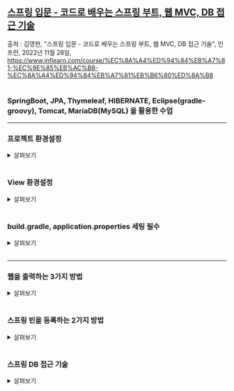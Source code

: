 ## [스프링 입문 - 코드로 배우는 스프링 부트, 웹 MVC, DB 접근 기술](https://www.inflearn.com/course/%EC%8A%A4%ED%94%84%EB%A7%81-%EC%9E%85%EB%AC%B8-%EC%8A%A4%ED%94%84%EB%A7%81%EB%B6%80%ED%8A%B8)   
출처 : 김영한, "스프링 입문 - 코드로 배우는 스프링 부트, 웹 MVC, DB 접근 기술", 인프런, 2022년 11월 28일, https://www.inflearn.com/course/%EC%8A%A4%ED%94%84%EB%A7%81-%EC%9E%85%EB%AC%B8-%EC%8A%A4%ED%94%84%EB%A7%81%EB%B6%80%ED%8A%B8   
<br>
### SpringBoot, JPA, Thymeleaf, HIBERNATE, Eclipse(gradle-groovy), Tomcat, MariaDB(MySQL) 을 활용한 수업
* * *

### 프로젝트 환경설정
<details>
    <summary> 살펴보기 </summary> 
<br>
  
- 준비물 : Java 11, IDE(IntelliJ 또는 Eclipse)   
- 스프링 부트 스타터 사이트로 이동해서 스프링 프로젝트 생성 (https://start.spring.io)   
```
- 프로젝트 선택   
  - Project: Gradle - Groovy Project   
  - Spring Boot: 2.3.x   
  - Language: Java   
  - Packaging: Jar   
  - Java: 11   
- Project Metadata   
  - groupId: hello   
  - artifactId: hello-spring   
- Dependencies: Spring Web, Thymeleaf   

- 주의
  - 스프링 부트 3.0을 선택하게 되면
    1. Java 17 이상을 사용
    2.  javax 패키지 이름을 jakarta로 변경
  - 스로젝트 버전 선택 시 SNAPSHOT, M1 같은 미정식 버전을 제외하고 뒤에 영어가 붙지 않은 정식 버전 선택
```
- 동작 확인 (ctrl + F11)   
  - 기본 메인 클래스 실행   
  - 스프링 부트 메인 실행 후 에러페이지로 간단하게 동작 확인(http://localhost:8080)   

- 라이브러리
 1. 스프링 부트 라이브러리
```
- spring-boot-starter-web
  - spring-boot-starter-tomcat: 톰캣 (웹서버)
  - spring-webmvc: 스프링 웹 MVC
- spring-boot-starter-thymeleaf: 타임리프 템플릿 엔진(View)
- spring-boot-starter(공통): 스프링 부트 + 스프링 코어 + 로깅
  - spring-boot
     - spring-core
  - spring-boot-starter-logging
     - logback, slf4j
  - spring-boot-devtools: html 파일을 컴파일만 해주면 서버 재시작 없이 View 파일 변경이 가능
```

  2. 테스트 라이브러리
 ```
- spring-boot-starter-test
  - junit: 테스트 프레임워크
  - mockito: 목 라이브러리
  - assertj: 테스트 코드를 좀 더 편하게 작성하게 도와주는 라이브러리
  - spring-test: 스프링 통합 테스트 지원
```
<br><br>
</details>
<br>

### View 환경설정   
<details>
    <summary> 살펴보기 </summary> 
<br>

- 스프링 부트가 제공하는 Welcome Page 기능   
  - static/index.html 을 올려두면 Welcome page 기능을 제공
  - https://docs.spring.io/spring-boot/docs/2.3.1.RELEASE/reference/html/spring-boot-features.html#boot-features-spring-mvc-welcome-page   
  <br>
  
- thymeleaf 템플릿 엔진
  - thymeleaf 공식 사이트: https://www.thymeleaf.org/
  - 스프링 공식 튜토리얼: https://spring.io/guides/gs/serving-web-content/
  - 스프링부트 메뉴얼: https://docs.spring.io/spring-boot/docs/2.3.1.RELEASE/reference/html/spring-boot-features.html#boot-features-spring-mvc-template-engines
  <br>
  
- thymeleaf 템플릿엔진 동작 확인 (http://localhost:8080/hello)
  - 확인하기 위해 HelloController.java, resources/templates/hello.html 작성 후 서버 접근
<br>

- 빌드하고 실행 (Window 사용)
  * 서버 배포시 jar 파일 복사하여 서버에 넣어주고 # java -jar ~ 실행시키면 된다
  ```
  이클립스 서버 끈 후
  명령 프롬프트(cmd)로 이동
  해당 dir로 이동
    # ./gradlew build
    # cd build
    # cd libs
    # java -jar hello-spring-0.0.1-SNAPSHOT.jar
   실행 확인 (Spring 뜨는지 확인)

  위가 잘 안 될 시
    # ./gradlew clean build   (build 폴더 완전 삭제 후 재생성)

  ```
<br>
</details>
<br>

### build.gradle, application.properties 세팅 필수   
<details>
    <summary> 살펴보기 </summary> 
<br>
  
- [build.gradle](https://github.com/Son-Sumin/springboot-hello/blob/main/build.gradle)   
- [application.properties](https://github.com/Son-Sumin/springboot-hello/blob/main/src/main/resources/application.properties)   
</details>
<br>

* * *

### 웹을 출력하는 3가지 방법   
<details>
    <summary> 살펴보기 </summary> 
<br>
  
정적 컨텐츠를 제외하면 view를 찾아 템플릿 엔진을 활용하여 html로 웹 브라우저에 넘겨주는지,   
API를 활용하여 데이터만 넘겨주는지 크게 2가지로 나뉜다.   
<br>
  
**1. 정적 컨텐츠**   
     처리없이 파일 자체를 웹 브라우저에 보냄   
  <br>
     
**2. MVC와 템플릿 엔진**   
     서버에서 프로그램을 거쳐 html을 좀 바꿔서 동적으로 웹 브라우저에 보냄   
   - Controller : 비지니스 로직, 서버, 내부적으로 처리에 집중   
   - Model : 화면에서 필요한 것을 담아 넘겨줌   
   - View : 화면을 그리는데 집중   
   - 템플릿 엔진 : html을 효율적이고, 보기 좋게 바꿔줌    
  <br>
   
**3. API**   
    - JSON이라는 data format으로 data를 클라이언트에게 전달   
    - Vue.js, JS, React 사용할 때도 API로 data만 내려주면 화면은 클라이언트가 구성   
    - 서버끼지 통신할 경우 (html 필요없음)   
    - @ResponseBody 문자, 객체(JSON으로 변환됨) 반환하며, 이를 사용하면 viewResolver를 사용하지 않음   
  <br>
  
**@ResponseBody 동작 원리**
  - HTTP의 통신 프로토콜로서 HEAD와 BODY 존재하는데, HTTP의 BODY에 문자 내용을 직접 반환
  - MVC의 viewResolver 대신에 HttpMessageConverter가 동작
  - 기본 문자처리: StringHttpMessageConverter
  - 기본 객체처리: MappingJackson2HttpMessageConverter
  - byte 처리 등등 기타 여러 HttpMessageConverter가 기본으로 등록되어 있음
  <br>
</details>
<br>


### 스프링 빈을 등록하는 2가지 방법   
<details>
    <summary> 살펴보기 </summary> 
<br>
  
**1. 컴포넌트 스캔과 자동 의존관계 설정**  
  - 컴포넌트 스캔 원리
    * @Component 애노테이션이 있으면 스프링 빈으로 자동 등록된다.
    * @Component 를 포함하는 @Controller, @Service, @Repository도 스프링 빈으로 자동 등록된다.   
<br> 
  
  - 컴포넌트 스캔과 자동 의존관계 설정   
    * 생성자에 @Autowired 가 있으면 스프링이 연관된 객체를 스프링 컨테이너에서 해당 스프링 빈을 찾아서 넣어준다.   
      이렇게 객체 의존관계를 외부에서 넣어주는 것을 DI (Dependency Injection), 의존성 주입이라 한다.
    * 생성자가 1개만 있으면 @Autowired 는 생략할 수 있다.
  
<br><br>
  
**2. 자바 코드로 직접 스프링 빈 등록하기**   
  ``` 
  [예시]
  @Configuration
  public class SpringConfig {
 
    @Bean
     public MemberService memberService() {
      return new MemberService(memberRepository());
   }

    @Bean
    public MemberRepository memberRepository() {
      return new MemoryMemberRepository();
   }
}
```  
 - DI에는 필드 주입, setter 주입, 생성자 주입 이렇게 3가지 방법이 있다.   
  의존관계가 실행 중에 동적으로 변하는 경우는 거의 없으므로 생성자 주입을 권장한다.   
 -  실무에서는 주로 정형화된 컨트롤러, 서비스, 리포지토리 같은 코드는 컴포넌트 스캔을 사용한다.   
    그리고 정형화되지 않거나, 상황에 따라 구현 클래스를 변경해야 하면 설정을 통해 스프링 빈으로 등록한다.   
 - @Autowired 를 통한 DI는 스프링이 관리하는 객체에서만 동작한다.   
   스프링 빈으로 등록하지 않고 내가 직접 생성한 객체에서는 동작하지 않는다.
  
</details>
<br>

### 스프링 DB 접근 기술
<details>
    <summary> 살펴보기 </summary> 
<br>
  
**1. 순수 Jdbc** (이런게 있구나 하고 참고만)   
  <br>
  
**2. 스프링 JdbcTemplate**   
  - 순수 Jdbc와 동일한 환경설정을 하면 된다.   
  - 스프링 JdbcTemplate과 MyBatis 같은 라이브러리는 JDBC API에서 본 반복 코드를 대부분 제거해준다.   
    하지만 SQL은 직접 작성해야 한다.   
  <br>
  
**3. JPA**   
  - JPA는 기존의 반복 코드는 물론이고, 기본적인 SQL도 JPA가 직접 만들어서 실행해준다.   
  - JPA를 사용하면, SQL과 데이터 중심의 설계에서 객체 중심의 설계로 패러다임을 전환을 할 수 있다.   
  - JPA를 사용하면 개발 생산성을 크게 높일 수 있다.   
  <br>
  
**4. 스프링 데이터 JPA**   
  - 리포지토리에 구현 클래스 없이 인터페이스 만으로 개발을 완료할 수 있다.   
  - 반복 개발해온 기본 CRUD 기능도 스프링 데이터 JPA가 모두 제공한다.
  - 실무에서 관계형 데이터베이스를 사용한다면 스프링 데이터 JPA는 이제 선택이 아니라 필수이다.
  - 단, 스프링 데이터 JPA는 JPA를 편리하게 사용하도록 도와주는 기술이다.   
    따라서 JPA를 먼저 학습한 후에 스프링 데이터 JPA를 학습해야 한다.
  
</details>
